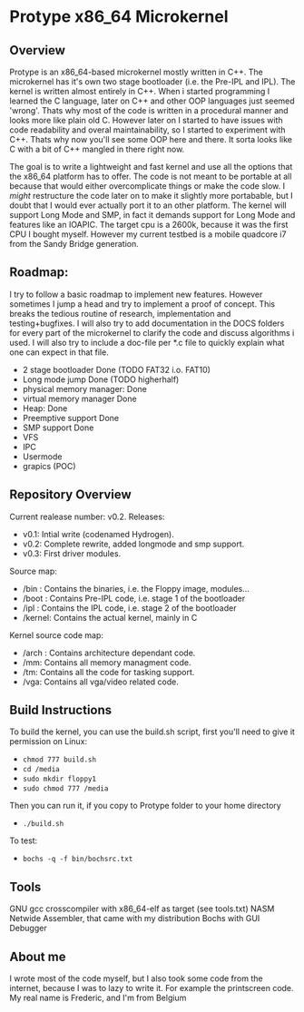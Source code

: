Protype x86_64 Microkernel
==========================
Overview
--------
Protype is an x86_64-based microkernel mostly written in C++. The microkernel has it's own two stage bootloader (i.e. the Pre-IPL and IPL). The kernel is written almost entirely in C++. When i started programming I learned the C language, later on C++ and other OOP languages just seemed 'wrong'. Thats why most of the code is written in a procedural manner and looks more like plain old C. However later on I started to have issues with code readability and overal maintainability, so I started to experiment with C++. Thats why now you'll see some OOP here and there. It sorta looks like C with a bit of C++ mangled in there right now.

The goal is to write a lightweight and fast kernel and use all the options that the x86_64 platform has to offer. The code is not meant to be portable at all because that would either overcomplicate things or make the code slow. I *might* restructure the code later on to make it slightly more portabable, but I doubt that I would ever actually port it to an other platform. The kernel will support Long Mode and SMP, in fact it demands support for Long Mode and features like an IOAPIC. The target cpu is a 2600k, because it was the first CPU I bought myself. However my current testbed is a mobile quadcore i7 from the Sandy Bridge generation.

Roadmap:
--------
I try to follow a basic roadmap to implement new features. However sometimes I jump a head and try to implement a proof of concept.
This breaks the tedious routine of research, implementation and testing+bugfixes. I will also try to add documentation in the DOCS folders for every part of the microkernel to clarify the code and discuss algorithms i used. I will also try to include a doc-file per *.c file to quickly explain what one can expect in that file.

  * 2 stage bootloader                     Done (TODO FAT32 i.o. FAT10)
  * Long mode jump                         Done (TODO higherhalf)
  * physical memory manager:               Done
  * virtual memory manager                 Done
  * Heap:                                  Done
  * Preemptive support                     Done
  * SMP support                            Done
  * VFS
  * IPC
  * Usermode
  * grapics (POC)

Repository Overview
-------------------
Current realease number: v0.2.
Releases:
* v0.1: Intial write (codenamed Hydrogen).
* v0.2: Complete rewrite, added longmode and smp support.
* v0.3: First driver modules.

Source map:
* /bin  :   Contains the binaries, i.e. the Floppy image, modules...
* /boot :   Contains Pre-IPL code, i.e. stage 1 of the bootloader
* /ipl  :   Contains the IPL code, i.e. stage 2 of the bootloader
* /kernel:  Contains the actual kernel, mainly in C

Kernel source code map:
* /arch : Contains architecture dependant code.
* /mm: Contains all memory managment code.
* /tm: Contains all the code for tasking support.
* /vga: Contains all vga/video related code.

Build Instructions
------------------
To build the kernel, you can use the build.sh script, first you'll need to give it permission on Linux:
* `chmod 777 build.sh`
* `cd /media`
* `sudo mkdir floppy1`
* `sudo chmod 777 /media`

Then you can run it, if you copy to Protype folder to your home directory
* `./build.sh`

To test:
* `bochs -q -f bin/bochsrc.txt`

Tools
-----
GNU gcc crosscompiler with x86_64-elf as target (see tools.txt)
NASM Netwide Assembler, that came with my distribution
Bochs with GUI Debugger

About me
--------
I wrote most of the code myself, but I also took some code from the internet, because I was to lazy to write it.
For example the printscreen code. My real name is Frederic, and I'm from Belgium
